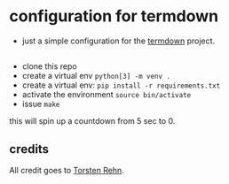 # configuration for termdown

* just a simple configuration for the [termdown](https://github.com/trehn/termdown) project.
 
## 

- clone this repo
- create a virtual env `python[3] -m venv .`
- create a  virtual env: `pip install -r requirements.txt`
- activate the environment `source bin/activate`
- issue `make`

this will spin up a countdown from 5 sec to 0.

## credits

All credit goes to [Torsten Rehn](https://github.com/trehn).

